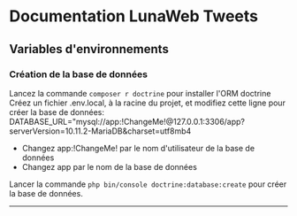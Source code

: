 # Documentation LunaWeb Tweets

## Variables d'environnements
### Création de la base de données
Lancez la commande ``composer r doctrine`` pour installer l'ORM doctrine  
Créez un fichier .env.local, à la racine du projet, et modifiez cette ligne pour créer la base de données:  
DATABASE_URL="mysql://app:!ChangeMe!@127.0.0.1:3306/app?serverVersion=10.11.2-MariaDB&charset=utf8mb4  
- Changez app:!ChangeMe! par le nom d'utilisateur de la base de données  
- Changez app par le nom de la base de données

Lancer la commande ``php bin/console doctrine:database:create`` pour créer la base de données.
***



